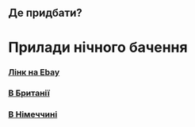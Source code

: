 ## Де придбати?
# Прилади нічного бачення 
### [Лінк на Ebay](https://www.ebay.com/itm/194685391918?hash=item2d5427542e:g:eKgAAOSwcrphzoIw)
### [В Британії](https://www.detective-store.com/military-grade-night-vision-goggles-for-night-actions-nivex-electrooptic-1345.html)
### [В Німеччині](https://www.optik-pro.de/generation-2/agm-nachtsichtgeraet-wolf-7-nw2i-night-vision-goggle-gen-2-white-phosphor-level-2/p,68938)
